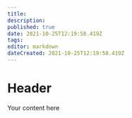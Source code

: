 ```yaml
---
title: 
description: 
published: true
date: 2021-10-25T12:19:58.419Z
tags: 
editor: markdown
dateCreated: 2021-10-25T12:19:58.419Z
---
```


# Header
Your content here